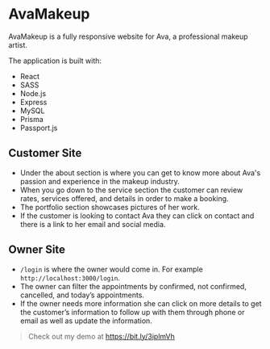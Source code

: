 # AvaMakeup

AvaMakeup is a fully responsive website for Ava, a professional makeup artist.

The application is built with:

- React
- SASS
- Node.js
- Express
- MySQL
- Prisma
- Passport.js

## Customer Site

- Under the about section is where you can get to know more about Ava's passion and experience in the makeup industry.
- When you go down to the service section the customer can review rates, services offered, and details in order to make a booking.
- The portfolio section showcases pictures of her work.
- If the customer is looking to contact Ava they can click on contact and there is a link to her email and social media.

## Owner Site

- `/login` is where the owner would come in. For example `http://localhost:3000/login`.
- The owner can filter the appointments by confirmed, not confirmed, cancelled, and today’s appointments.
- If the owner needs more information she can click on more details to get the customer’s information to follow up with them through phone or email as well as update the information.

>Check out my demo at https://bit.ly/3iplmVh
